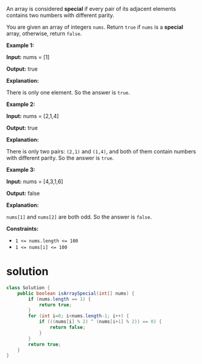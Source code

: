 An array is considered **special** if every pair of its adjacent elements contains two numbers with different parity.

You are given an array of integers `nums`. Return `true` if `nums` is a **special** array, otherwise, return `false`.

 

**Example 1:**

**Input:** nums = [1]

**Output:** true

**Explanation:**

There is only one element. So the answer is `true`.

**Example 2:**

**Input:** nums = [2,1,4]

**Output:** true

**Explanation:**

There is only two pairs: `(2,1)` and `(1,4)`, and both of them contain numbers with different parity. So the answer is `true`.

**Example 3:**

**Input:** nums = [4,3,1,6]

**Output:** false

**Explanation:**

`nums[1]` and `nums[2]` are both odd. So the answer is `false`.

 

**Constraints:**

- `1 <= nums.length <= 100`
- `1 <= nums[i] <= 100`

# solution

```java
class Solution {
    public boolean isArraySpecial(int[] nums) {
        if (nums.length == 1) {
            return true;
        }
        for (int i=0; i<nums.length-1; i++) {
            if (((nums[i] % 2) ^ (nums[i+1] % 2)) == 0) {
                return false;
            }
        }
        return true;
    }
}
```

